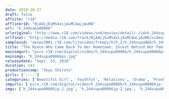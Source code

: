 ```yaml
---
date: 2018-10-27
draft: false
affsite: "r18"
afflinkr18: "NjA4LjEuMS4xLjAuMC4wLjAuMA"
url: "h_244supa00066"
urloriginal: "http://www.r18.com/videos/vod/movies/detail/-/id=h_244supa00066"
urlfinal: "http://media.r18.com/track/NjA4LjEuMS4xLjAuMC4wLjAuMA/videos/vod/movies/detail/-/id=h_244supa00066"
samplevid: "awspv3001.r18.com/litevideo/freepv/h/h_2/h_244supa066/h_244supa066_dmb_w.mp4"
title: "The Niece Who Came Back To Her Hometown. Incest Behind Her Family's Back 3"
mainimgurl: "pics.r18.com/digital/video/h_244supa00066/h_244supa00066ps.jpg"
mainimgs: "h_244supa00066ps.jpg"
releasedate: "Sept. 23, 2016"
duration: 143
productioncomp: "Skyu Shiroto"
girls: ['----']
categories: ['Beautiful Girl', 'Youthful', 'Relatives', 'Drama', 'Pranks', 'Hi-Def']
imgurls: ['pics.r18.com/digital/video/h_244supa00066/h_244supa00066jp-1.jpg', 'pics.r18.com/digital/video/h_244supa00066/h_244supa00066jp-2.jpg', 'pics.r18.com/digital/video/h_244supa00066/h_244supa00066jp-3.jpg', 'pics.r18.com/digital/video/h_244supa00066/h_244supa00066jp-4.jpg', 'pics.r18.com/digital/video/h_244supa00066/h_244supa00066jp-5.jpg', 'pics.r18.com/digital/video/h_244supa00066/h_244supa00066jp-6.jpg', 'pics.r18.com/digital/video/h_244supa00066/h_244supa00066jp-7.jpg', 'pics.r18.com/digital/video/h_244supa00066/h_244supa00066jp-8.jpg', 'pics.r18.com/digital/video/h_244supa00066/h_244supa00066jp-9.jpg', 'pics.r18.com/digital/video/h_244supa00066/h_244supa00066jp-10.jpg', 'pics.r18.com/digital/video/h_244supa00066/h_244supa00066jp-11.jpg', 'pics.r18.com/digital/video/h_244supa00066/h_244supa00066jp-12.jpg', 'pics.r18.com/digital/video/h_244supa00066/h_244supa00066jp-13.jpg', 'pics.r18.com/digital/video/h_244supa00066/h_244supa00066jp-14.jpg', 'pics.r18.com/digital/video/h_244supa00066/h_244supa00066jp-15.jpg', 'pics.r18.com/digital/video/h_244supa00066/h_244supa00066jp-16.jpg', 'pics.r18.com/digital/video/h_244supa00066/h_244supa00066jp-17.jpg', 'pics.r18.com/digital/video/h_244supa00066/h_244supa00066jp-18.jpg', 'pics.r18.com/digital/video/h_244supa00066/h_244supa00066jp-19.jpg', 'pics.r18.com/digital/video/h_244supa00066/h_244supa00066jp-20.jpg']
imgs: ['h_244supa00066jp-1.jpg', 'h_244supa00066jp-2.jpg', 'h_244supa00066jp-3.jpg', 'h_244supa00066jp-4.jpg', 'h_244supa00066jp-5.jpg', 'h_244supa00066jp-6.jpg', 'h_244supa00066jp-7.jpg', 'h_244supa00066jp-8.jpg', 'h_244supa00066jp-9.jpg', 'h_244supa00066jp-10.jpg', 'h_244supa00066jp-11.jpg', 'h_244supa00066jp-12.jpg', 'h_244supa00066jp-13.jpg', 'h_244supa00066jp-14.jpg', 'h_244supa00066jp-15.jpg', 'h_244supa00066jp-16.jpg', 'h_244supa00066jp-17.jpg', 'h_244supa00066jp-18.jpg', 'h_244supa00066jp-19.jpg', 'h_244supa00066jp-20.jpg']
---
```

